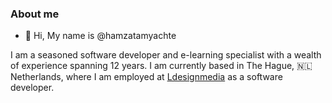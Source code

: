 

### About me

 - 👋 Hi, My name is @hamzatamyachte
 
I am a seasoned software developer and e-learning specialist with a wealth of experience spanning 12 years. I am currently based in The Hague, 🇳🇱 Netherlands, where I am employed at [Ldesignmedia](https://ldesignmedia.nl) as a software developer.
